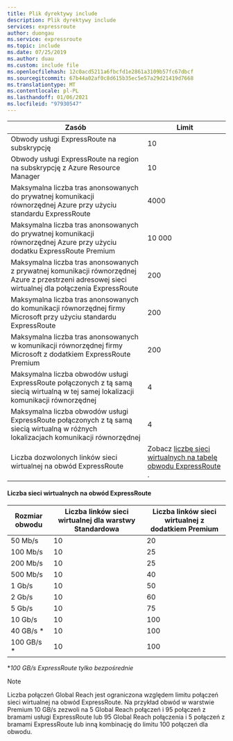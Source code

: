 ```yaml
---
title: Plik dyrektywy include
description: Plik dyrektywy include
services: expressroute
author: duongau
ms.service: expressroute
ms.topic: include
ms.date: 07/25/2019
ms.author: duau
ms.custom: include file
ms.openlocfilehash: 12c0acd5211a6fbcfd1e2861a3109b57fc67dbcf
ms.sourcegitcommit: 67b44a02af0c8d615b35ec5e57a29d21419d7668
ms.translationtype: MT
ms.contentlocale: pl-PL
ms.lasthandoff: 01/06/2021
ms.locfileid: "97930547"
---
```

| Zasób | Limit |
| --- | --- |
| Obwody usługi ExpressRoute na subskrypcję |10 |
| Obwody usługi ExpressRoute na region na subskrypcję z Azure Resource Manager |10 |
| Maksymalna liczba tras anonsowanych do prywatnej komunikacji równorzędnej Azure przy użyciu standardu ExpressRoute |4000 |
| Maksymalna liczba tras anonsowanych do prywatnej komunikacji równorzędnej Azure przy użyciu dodatku ExpressRoute Premium |10 000 |
| Maksymalna liczba tras anonsowanych z prywatnej komunikacji równorzędnej Azure z przestrzeni adresowej sieci wirtualnej dla połączenia ExpressRoute |200 |
| Maksymalna liczba tras anonsowanych do komunikacji równorzędnej firmy Microsoft przy użyciu standardu ExpressRoute |200 |
| Maksymalna liczba tras anonsowanych w komunikacji równorzędnej firmy Microsoft z dodatkiem ExpressRoute Premium |200 |
| Maksymalna liczba obwodów usługi ExpressRoute połączonych z tą samą siecią wirtualną w tej samej lokalizacji komunikacji równorzędnej |4 |
| Maksymalna liczba obwodów usługi ExpressRoute połączonych z tą samą siecią wirtualną w różnych lokalizacjach komunikacji równorzędnej |4 |
| Liczba dozwolonych linków sieci wirtualnej na obwód ExpressRoute |Zobacz [liczbę sieci wirtualnych na tabelę obwodu ExpressRoute](#vnetpercircuit) .  |

#### <a name="number-of-virtual-networks-per-expressroute-circuit"></a><a name="vnetpercircuit"></a> Liczba sieci wirtualnych na obwód ExpressRoute
| **Rozmiar obwodu** | **Liczba linków sieci wirtualnej dla warstwy Standardowa** | **Liczba linków sieci wirtualnej z dodatkiem Premium** |
| --- | --- | --- |
| 50 Mb/s |10 |20 |
| 100 Mb/s |10 |25 |
| 200 Mb/s |10 |25 |
| 500 Mb/s |10 |40 |
| 1 Gb/s |10 |50 |
| 2 Gb/s |10 |60 |
| 5 Gb/s |10 |75 |
| 10 Gb/s |10 |100 |
| 40 GB/s * |10 |100 |
| 100 GB/s * |10 |100 |

**100 GB/s ExpressRoute tylko bezpośrednie*

> [!NOTE]
> Liczba połączeń Global Reach jest ograniczona względem limitu połączeń sieci wirtualnej na obwód ExpressRoute. Na przykład obwód w warstwie Premium 10 GB/s zezwoli na 5 Global Reach połączeń i 95 połączeń z bramami usługi ExpressRoute lub 95 Global Reach połączenia i 5 połączeń z bramami ExpressRoute lub inną kombinację do limitu 100 połączeń dla obwodu.
